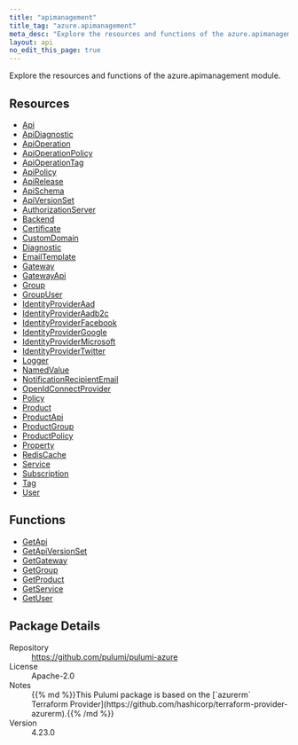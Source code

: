 ```yaml
---
title: "apimanagement"
title_tag: "azure.apimanagement"
meta_desc: "Explore the resources and functions of the azure.apimanagement module."
layout: api
no_edit_this_page: true
---
```


<!-- WARNING: this file was generated by Pulumi Docs Generator. -->
<!-- Do not edit by hand unless you're certain you know what you are doing! -->

Explore the resources and functions of the azure.apimanagement module.

<h2 id="resources">Resources</h2>
<ul class="api">
    <li><a href="api" title="Api"><span class="api-symbol api-symbol--resource"></span>Api</a></li>
    <li><a href="apidiagnostic" title="ApiDiagnostic"><span class="api-symbol api-symbol--resource"></span>ApiDiagnostic</a></li>
    <li><a href="apioperation" title="ApiOperation"><span class="api-symbol api-symbol--resource"></span>ApiOperation</a></li>
    <li><a href="apioperationpolicy" title="ApiOperationPolicy"><span class="api-symbol api-symbol--resource"></span>ApiOperationPolicy</a></li>
    <li><a href="apioperationtag" title="ApiOperationTag"><span class="api-symbol api-symbol--resource"></span>ApiOperationTag</a></li>
    <li><a href="apipolicy" title="ApiPolicy"><span class="api-symbol api-symbol--resource"></span>ApiPolicy</a></li>
    <li><a href="apirelease" title="ApiRelease"><span class="api-symbol api-symbol--resource"></span>ApiRelease</a></li>
    <li><a href="apischema" title="ApiSchema"><span class="api-symbol api-symbol--resource"></span>ApiSchema</a></li>
    <li><a href="apiversionset" title="ApiVersionSet"><span class="api-symbol api-symbol--resource"></span>ApiVersionSet</a></li>
    <li><a href="authorizationserver" title="AuthorizationServer"><span class="api-symbol api-symbol--resource"></span>AuthorizationServer</a></li>
    <li><a href="backend" title="Backend"><span class="api-symbol api-symbol--resource"></span>Backend</a></li>
    <li><a href="certificate" title="Certificate"><span class="api-symbol api-symbol--resource"></span>Certificate</a></li>
    <li><a href="customdomain" title="CustomDomain"><span class="api-symbol api-symbol--resource"></span>CustomDomain</a></li>
    <li><a href="diagnostic" title="Diagnostic"><span class="api-symbol api-symbol--resource"></span>Diagnostic</a></li>
    <li><a href="emailtemplate" title="EmailTemplate"><span class="api-symbol api-symbol--resource"></span>EmailTemplate</a></li>
    <li><a href="gateway" title="Gateway"><span class="api-symbol api-symbol--resource"></span>Gateway</a></li>
    <li><a href="gatewayapi" title="GatewayApi"><span class="api-symbol api-symbol--resource"></span>GatewayApi</a></li>
    <li><a href="group" title="Group"><span class="api-symbol api-symbol--resource"></span>Group</a></li>
    <li><a href="groupuser" title="GroupUser"><span class="api-symbol api-symbol--resource"></span>GroupUser</a></li>
    <li><a href="identityprovideraad" title="IdentityProviderAad"><span class="api-symbol api-symbol--resource"></span>IdentityProviderAad</a></li>
    <li><a href="identityprovideraadb2c" title="IdentityProviderAadb2c"><span class="api-symbol api-symbol--resource"></span>IdentityProviderAadb2c</a></li>
    <li><a href="identityproviderfacebook" title="IdentityProviderFacebook"><span class="api-symbol api-symbol--resource"></span>IdentityProviderFacebook</a></li>
    <li><a href="identityprovidergoogle" title="IdentityProviderGoogle"><span class="api-symbol api-symbol--resource"></span>IdentityProviderGoogle</a></li>
    <li><a href="identityprovidermicrosoft" title="IdentityProviderMicrosoft"><span class="api-symbol api-symbol--resource"></span>IdentityProviderMicrosoft</a></li>
    <li><a href="identityprovidertwitter" title="IdentityProviderTwitter"><span class="api-symbol api-symbol--resource"></span>IdentityProviderTwitter</a></li>
    <li><a href="logger" title="Logger"><span class="api-symbol api-symbol--resource"></span>Logger</a></li>
    <li><a href="namedvalue" title="NamedValue"><span class="api-symbol api-symbol--resource"></span>NamedValue</a></li>
    <li><a href="notificationrecipientemail" title="NotificationRecipientEmail"><span class="api-symbol api-symbol--resource"></span>NotificationRecipientEmail</a></li>
    <li><a href="openidconnectprovider" title="OpenIdConnectProvider"><span class="api-symbol api-symbol--resource"></span>OpenIdConnectProvider</a></li>
    <li><a href="policy" title="Policy"><span class="api-symbol api-symbol--resource"></span>Policy</a></li>
    <li><a href="product" title="Product"><span class="api-symbol api-symbol--resource"></span>Product</a></li>
    <li><a href="productapi" title="ProductApi"><span class="api-symbol api-symbol--resource"></span>ProductApi</a></li>
    <li><a href="productgroup" title="ProductGroup"><span class="api-symbol api-symbol--resource"></span>ProductGroup</a></li>
    <li><a href="productpolicy" title="ProductPolicy"><span class="api-symbol api-symbol--resource"></span>ProductPolicy</a></li>
    <li><a href="property" title="Property"><span class="api-symbol api-symbol--resource"></span>Property</a></li>
    <li><a href="rediscache" title="RedisCache"><span class="api-symbol api-symbol--resource"></span>RedisCache</a></li>
    <li><a href="service" title="Service"><span class="api-symbol api-symbol--resource"></span>Service</a></li>
    <li><a href="subscription" title="Subscription"><span class="api-symbol api-symbol--resource"></span>Subscription</a></li>
    <li><a href="tag" title="Tag"><span class="api-symbol api-symbol--resource"></span>Tag</a></li>
    <li><a href="user" title="User"><span class="api-symbol api-symbol--resource"></span>User</a></li>
</ul>

<h2 id="functions">Functions</h2>
<ul class="api">
    <li><a href="getapi" title="GetApi"><span class="api-symbol api-symbol--function"></span>GetApi</a></li>
    <li><a href="getapiversionset" title="GetApiVersionSet"><span class="api-symbol api-symbol--function"></span>GetApiVersionSet</a></li>
    <li><a href="getgateway" title="GetGateway"><span class="api-symbol api-symbol--function"></span>GetGateway</a></li>
    <li><a href="getgroup" title="GetGroup"><span class="api-symbol api-symbol--function"></span>GetGroup</a></li>
    <li><a href="getproduct" title="GetProduct"><span class="api-symbol api-symbol--function"></span>GetProduct</a></li>
    <li><a href="getservice" title="GetService"><span class="api-symbol api-symbol--function"></span>GetService</a></li>
    <li><a href="getuser" title="GetUser"><span class="api-symbol api-symbol--function"></span>GetUser</a></li>
</ul>

<h2 id="package-details">Package Details</h2>
<dl class="package-details">
	<dt>Repository</dt>
	<dd><a href="https://github.com/pulumi/pulumi-azure">https://github.com/pulumi/pulumi-azure</a></dd>
	<dt>License</dt>
	<dd>Apache-2.0</dd>
	<dt>Notes</dt>
	<dd>{{% md %}}This Pulumi package is based on the [`azurerm` Terraform Provider](https://github.com/hashicorp/terraform-provider-azurerm).{{% /md %}}</dd>
	<dt>Version</dt>
	<dd>4.23.0</dd>
</dl>

